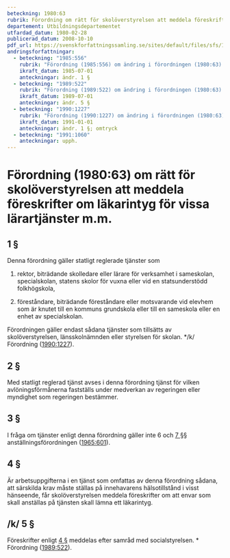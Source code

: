 ```yaml
---
beteckning: 1980:63
rubrik: Förordning om rätt för skolöverstyrelsen att meddela föreskrifter om läkarintyg för vissa lärartjänster m.m.
departement: Utbildningsdepartementet
utfardad_datum: 1980-02-28
publicerad_datum: 2008-10-10
pdf_url: https://svenskforfattningssamling.se/sites/default/files/sfs/1980-02/SFS1980-63.pdf
andringsforfattningar:
  - beteckning: "1985:556"
    rubrik: "Förordning (1985:556) om ändring i förordningen (1980:63) om rätt för skolöverstyrelsen att meddela föreskrifter om läkarintyg för vissa lärartjänster m.m."
    ikraft_datum: 1985-07-01
    anteckningar: ändr. 1 §
  - beteckning: "1989:522"
    rubrik: "Förordning (1989:522) om ändring i förordningen (1980:63) om rätt för skolöverstyrelsen att meddela föreskrifter om läkarintyg för vissa lärartjänster m.m."
    ikraft_datum: 1989-07-01
    anteckningar: ändr. 5 §
  - beteckning: "1990:1227"
    rubrik: "Förordning (1990:1227) om ändring i förordningen (1980:63) om rätt för skolöverstyrelsen att meddelaföreskrifter om läkarintyg för vissa lärartjänster m.m."
    ikraft_datum: 1991-01-01
    anteckningar: ändr. 1 §; omtryck
  - beteckning: "1991:1060"
    anteckningar: upph.
---
```


# Förordning (1980:63) om rätt för skolöverstyrelsen att meddela föreskrifter om läkarintyg för vissa lärartjänster m.m.

## 1 §

Denna förordning gäller statligt reglerade tjänster som

1. rektor, biträdande skolledare eller lärare för verksamhet i sameskolan, specialskolan, statens skolor för vuxna eller vid en statsunderstödd folkhögskola,

2. föreståndare, biträdande föreståndare eller motsvarande vid elevhem som är knutet till en kommuns grundskola eller till en sameskola eller en enhet av specialskolan.

Förordningen gäller endast sådana tjänster som tillsätts av skolöverstyrelsen, länsskolnämnden eller styrelsen för skolan. */k/ Förordning ([1990:1227](https://selex.se/eli/sfs/1990/1227)).

## 2 §

Med statligt reglerad tjänst avses i denna förordning tjänst för vilken avlöningsförmånerna fastställs under medverkan av regeringen eller myndighet som regeringen bestämmer.

## 3 §

I fråga om tjänster enligt denna förordning gäller inte 6 och [7 §](#7)§ anställningsförordningen ([1965:601](https://selex.se/eli/sfs/1965/601)).

## 4 §

Är arbetsuppgifterna i en tjänst som omfattas av denna förordning sådana, att särskilda krav måste ställas på innehavarens hälsotillstånd i visst hänseende, får skolöverstyrelsen meddela föreskrifter om att envar som skall anställas på tjänsten skall lämna ett läkarintyg.

## /k/ 5 §

Föreskrifter enligt [4 §](#4) meddelas efter samråd med socialstyrelsen. * Förordning ([1989:522](https://selex.se/eli/sfs/1989/522)).